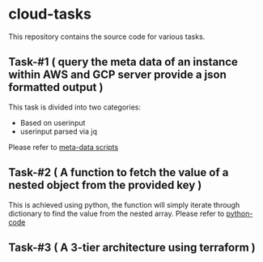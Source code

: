 # cloud-tasks
This repository contains the source code for various tasks. 

## Task-#1 ( query the meta data of an instance within AWS and GCP server provide a json formatted output )

This task is divided into two categories:

* Based on userinput
* userinput parsed via jq

Please refer to [meta-data scripts](https://github.com/meeturglider/cloud-tasks/tree/main/metadata-scripts)

## Task-#2 ( A function to fetch the value of a nested object from the provided key )

This is achieved using python, the function will simply iterate through dictionary to find the value from the nested array.  Please refer to [python-code](https://github.com/meeturglider/cloud-tasks/blob/main/python-code/nested_objects.py)

## Task-#3 ( A 3-tier architecture using terraform )
